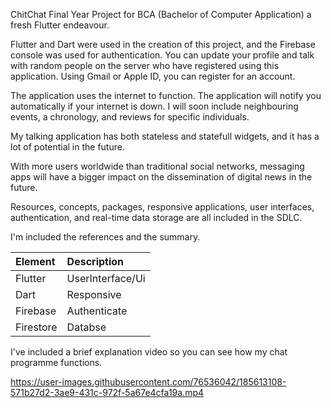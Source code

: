ChitChat Final Year Project for BCA (Bachelor of Computer Application)
a fresh Flutter endeavour.

Flutter and Dart were used in the creation of this project, and the Firebase console was used for authentication.
You can update your profile and talk with random people on the server who have registered using this application.
Using Gmail or Apple ID, you can register for an account.

The application uses the internet to function.
The application will notify you automatically if your internet is down.
I will soon include neighbouring events, a chronology, and reviews for specific individuals.

My talking application has both stateless and statefull widgets, and it has a lot of potential in the future.

With more users worldwide than traditional social networks, messaging apps will have a bigger impact on the dissemination of digital news in the future.

Resources, concepts, packages, responsive applications, user interfaces, authentication, and real-time data storage are all included in the SDLC.

I'm included the references and the summary.

| Element   | Description   | 
| :-------- | :------- |
|Flutter|UserInterface/Ui|
|Dart|Responsive|
Firebase|Authenticate |
Firestore| Databse|







I've included a brief explanation video so you can see how my chat programme functions.

https://user-images.githubusercontent.com/76536042/185613108-571b27d2-3ae9-431c-972f-5a67e4cfa19a.mp4



